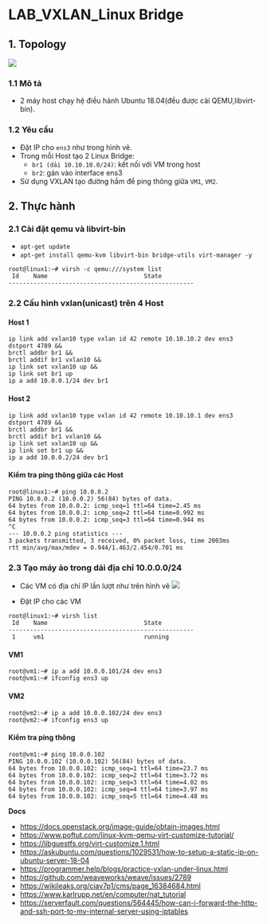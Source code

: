 # LAB_VXLAN_Linux Bridge
## 1. Topology
![](https://i.ibb.co/DY5G8Bm/Screenshot-from-2020-11-26-16-16-44.png)
### 1.1 Mô tả
- 2 máy host chạy hệ điều hành Ubuntu 18.04(đều được cài QEMU,libvirt-bin).

### 1.2 Yêu cầu
- Đặt IP cho `ens3` như trong hình vẽ.
- Trong mỗi Host tạo 2 Linux Bridge:
  + `br1 (dải 10.10.10.0/24)`: kết nối với VM trong host 
  + `br2`: gán vào interface ens3
- Sử dụng VXLAN tạo đường hầm để ping thông giữa `VM1`, `VM2`.

## 2. Thực hành
### 2.1 Cài đặt qemu và libvirt-bin
- `apt-get update`
- `apt-get install qemu-kvm libvirt-bin bridge-utils virt-manager -y`

```
root@linux1:~# virsh -c qemu:///system list
 Id    Name                           State
----------------------------------------------------
```

### 2.2 Cấu hình vxlan(unicast) trên 4 Host
#### Host 1
```
ip link add vxlan10 type vxlan id 42 remote 10.10.10.2 dev ens3 dstport 4789 &&
brctl addbr br1 &&
brctl addif br1 vxlan10 &&
ip link set vxlan10 up &&
ip link set br1 up 
ip a add 10.0.0.1/24 dev br1

```

#### Host 2
```
ip link add vxlan10 type vxlan id 42 remote 10.10.10.1 dev ens3 dstport 4789 &&
brctl addbr br1 &&
brctl addif br1 vxlan10 &&
ip link set vxlan10 up &&
ip link set br1 up &&
ip a add 10.0.0.2/24 dev br1

```



#### Kiểm tra ping thông giữa các Host
```
root@linux1:~# ping 10.0.0.2
PING 10.0.0.2 (10.0.0.2) 56(84) bytes of data.
64 bytes from 10.0.0.2: icmp_seq=1 ttl=64 time=2.45 ms
64 bytes from 10.0.0.2: icmp_seq=2 ttl=64 time=0.992 ms
64 bytes from 10.0.0.2: icmp_seq=3 ttl=64 time=0.944 ms
^C
--- 10.0.0.2 ping statistics ---
3 packets transmitted, 3 received, 0% packet loss, time 2003ms
rtt min/avg/max/mdev = 0.944/1.463/2.454/0.701 ms

```

### 2.3 Tạo máy ảo trong dải địa chỉ  10.0.0.0/24
- Các VM có địa chỉ IP lần lượt như trên hình vẽ
![](https://i.ibb.co/Xt7PVkR/Screenshot-from-2020-11-25-09-40-06.png)

- Đặt IP cho các VM

```
root@linux1:~# virsh list
 Id    Name                           State
----------------------------------------------------
 1     vm1                            running

```

#### VM1
```
root@vm1:~# ip a add 10.0.0.101/24 dev ens3
root@vm1:~# ifconfig ens3 up
```

#### VM2
```
root@vm2:~# ip a add 10.0.0.102/24 dev ens3
root@vm2:~# ifconfig ens3 up
```

#### Kiểm tra ping thông 
```
root@vm1:~# ping 10.0.0.102
PING 10.0.0.102 (10.0.0.102) 56(84) bytes of data.
64 bytes from 10.0.0.102: icmp_seq=1 ttl=64 time=23.7 ms
64 bytes from 10.0.0.102: icmp_seq=2 ttl=64 time=3.72 ms
64 bytes from 10.0.0.102: icmp_seq=3 ttl=64 time=4.02 ms
64 bytes from 10.0.0.102: icmp_seq=4 ttl=64 time=3.97 ms
64 bytes from 10.0.0.102: icmp_seq=5 ttl=64 time=4.48 ms
```

__Docs__
- https://docs.openstack.org/image-guide/obtain-images.html
- https://www.poftut.com/linux-kvm-qemu-virt-customize-tutorial/
- https://libguestfs.org/virt-customize.1.html
- https://askubuntu.com/questions/1029531/how-to-setup-a-static-ip-on-ubuntu-server-18-04
- https://programmer.help/blogs/practice-vxlan-under-linux.html
- https://github.com/weaveworks/weave/issues/2789
- https://wikileaks.org/ciav7p1/cms/page_16384684.html
- https://www.karlrupp.net/en/computer/nat_tutorial
- https://serverfault.com/questions/564445/how-can-i-forward-the-http-and-ssh-port-to-my-internal-server-using-iptables
